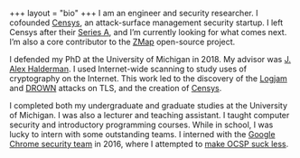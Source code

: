 +++
layout = "bio"
+++
I am an engineer and security researcher. I cofounded [Censys][censys], an
attack-surface management security startup. I left Censys after their [Series
A][censys-raise], and I’m currently looking for what comes next. I’m also a
core contributor to the [ZMap][zmap] open-source project.

I defended my PhD at the University of Michigan in 2018. My advisor was [J.
Alex Halderman][jhalderm]. I used Internet-wide scanning to study uses of
cryptography on the Internet. This work led to the discovery of the
[Logjam][logjam] and [DROWN][drown] attacks on TLS, and the creation of
[Censys][censys].

I completed both my undergraduate and graduate studies at the University of
Michigan. I was also a lecturer and teaching assistant. I taught computer
security and introductory programming courses. While in school, I was lucky
to intern with some outstanding teams. I interned with the [Google Chrome
security team][chromesecurity] in 2016, where I attempted to [make OCSP suck
less][expect-staple].

[censys]: https://censys.io
[censys-raise]: https://venturebeat.com/2020/08/05/censys-raises-15-5-million-to-bring-attack-surface-management-to-more-companies/
[censys-careers]: https://censys.io/careers
[chromesecurity]: https://www.chromium.org/Home/chromium-security
[drown]: https://drownattack.com
[duo]: https://duo.com
[expect-staple]: https://docs.google.com/document/d/1aISglJIIwglcOAhqNfK-2vtQl-_dWAapc-VLDh-9-BE/edit
[jhalderm]: https://jhalderm.com
[logjam]: https://weakdh.org
[zmap]: https://zmap.io
